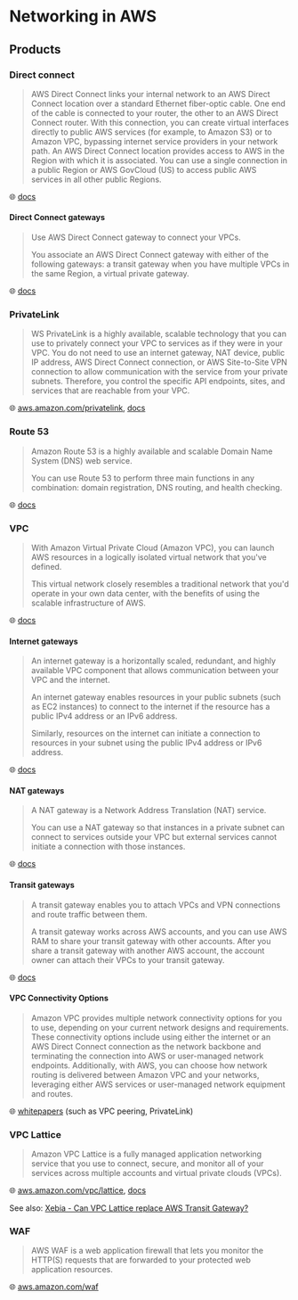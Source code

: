 # Networking in AWS

## Products

### Direct connect

> AWS Direct Connect links your internal network to an AWS Direct Connect location over a standard Ethernet fiber-optic cable.
> One end of the cable is connected to your router, the other to an AWS Direct Connect router.
> With this connection, you can create virtual interfaces directly to public AWS services (for example, to Amazon S3) or to Amazon VPC, bypassing internet service providers in your network path.
> An AWS Direct Connect location provides access to AWS in the Region with which it is associated.
> You can use a single connection in a public Region or AWS GovCloud (US) to access public AWS services in all other public Regions.

🌐 [docs](https://docs.aws.amazon.com/directconnect/latest/UserGuide/Welcome.html)

#### Direct Connect gateways

> Use AWS Direct Connect gateway to connect your VPCs.
>
> You associate an AWS Direct Connect gateway with either of the following gateways: a transit gateway when you have multiple VPCs in the same Region, a virtual private gateway.

🌐 [docs](https://docs.aws.amazon.com/directconnect/latest/UserGuide/direct-connect-gateways-intro.html)

### PrivateLink

> WS PrivateLink is a highly available, scalable technology that you can use to privately connect your VPC to services as if they were in your VPC.
> You do not need to use an internet gateway, NAT device, public IP address, AWS Direct Connect connection, or AWS Site-to-Site VPN connection to allow communication with the service from your private subnets.
> Therefore, you control the specific API endpoints, sites, and services that are reachable from your VPC.

🌐 [aws.amazon.com/privatelink](https://aws.amazon.com/privatelink/), [docs](https://docs.aws.amazon.com/vpc/latest/privatelink/what-is-privatelink.html)

### Route 53

> Amazon Route 53 is a highly available and scalable Domain Name System (DNS) web service.
>
> You can use Route 53 to perform three main functions in any combination: domain registration, DNS routing, and health checking.

🌐 [docs](https://docs.aws.amazon.com/Route53/latest/DeveloperGuide/Welcome.html)

### VPC

> With Amazon Virtual Private Cloud (Amazon VPC), you can launch AWS resources in a logically isolated virtual network that you've defined.
>
> This virtual network closely resembles a traditional network that you'd operate in your own data center, with the benefits of using the scalable infrastructure of AWS.

🌐 [docs](https://docs.aws.amazon.com/vpc/latest/userguide/what-is-amazon-vpc.html)

#### Internet gateways

> An internet gateway is a horizontally scaled, redundant, and highly available VPC component that allows communication between your VPC and the internet.
>
> An internet gateway enables resources in your public subnets (such as EC2 instances) to connect to the internet if the resource has a public IPv4 address or an IPv6 address.
>
> Similarly, resources on the internet can initiate a connection to resources in your subnet using the public IPv4 address or IPv6 address.

🌐 [docs](https://docs.aws.amazon.com/vpc/latest/userguide/VPC_Internet_Gateway.html)

#### NAT gateways

> A NAT gateway is a Network Address Translation (NAT) service.
>
> You can use a NAT gateway so that instances in a private subnet can connect to services outside your VPC but external services cannot initiate a connection with those instances.

🌐 [docs](https://docs.aws.amazon.com/vpc/latest/userguide/vpc-nat-gateway.html)

#### Transit gateways

> A transit gateway enables you to attach VPCs and VPN connections and route traffic between them.
>
> A transit gateway works across AWS accounts, and you can use AWS RAM to share your transit gateway with other accounts.
> After you share a transit gateway with another AWS account, the account owner can attach their VPCs to your transit gateway.

🌐 [docs](https://docs.aws.amazon.com/vpc/latest/tgw/tgw-transit-gateways.html)

#### VPC Connectivity Options

> Amazon VPC provides multiple network connectivity options for you to use, depending on your current network designs and requirements.
> These connectivity options include using either the internet or an AWS Direct Connect connection as the network backbone and terminating the connection into AWS or user-managed network endpoints.
> Additionally, with AWS, you can choose how network routing is delivered between Amazon VPC and your networks, leveraging either AWS services or user-managed network equipment and routes.

🌐 [whitepapers](https://docs.aws.amazon.com/whitepapers/latest/aws-vpc-connectivity-options/welcome.html) (such as VPC peering, PrivateLink)

### VPC Lattice

> Amazon VPC Lattice is a fully managed application networking service that you use to connect, secure, and monitor all of your services across multiple accounts and virtual private clouds (VPCs).

🌐 [aws.amazon.com/vpc/lattice](https://aws.amazon.com/vpc/lattice/), [docs](https://docs.aws.amazon.com/vpc-lattice/latest/ug/what-is-vpc-lattice.html)

See also: [Xebia - Can VPC Lattice replace AWS Transit Gateway?](https://xebia.com/blog/can-vpc-lattice-replace-aws-transit-gateway/)

### WAF

> AWS WAF is a web application firewall that lets you monitor the HTTP(S) requests that are forwarded to your protected web application resources.

🌐 [aws.amazon.com/waf](https://aws.amazon.com/waf/)
